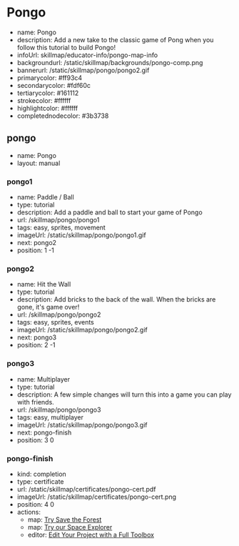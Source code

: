 # Pongo
* name: Pongo
* description: Add a new take to the classic game of Pong when you follow this tutorial to build Pongo!
* infoUrl: skillmap/educator-info/pongo-map-info
* backgroundurl: /static/skillmap/backgrounds/pongo-comp.png
* bannerurl: /static/skillmap/pongo/pongo2.gif
* primarycolor: #ff93c4
* secondarycolor: #fdf60c
* tertiarycolor: #161112
* strokecolor: #ffffff
* highlightcolor: #ffffff
* completednodecolor: #3b3738

## pongo
* name: Pongo
* layout: manual

### pongo1
* name: Paddle / Ball
* type: tutorial
* description: Add a paddle and ball to start your game of Pongo
* url: /skillmap/pongo/pongo1
* tags: easy, sprites, movement
* imageUrl: /static/skillmap/pongo/pongo1.gif
* next: pongo2
* position: 1 -1

### pongo2
* name: Hit the Wall
* type: tutorial
* description: Add bricks to the back of the wall. When the bricks are gone, it's game over!
* url: /skillmap/pongo/pongo2
* tags: easy, sprites, events
* imageUrl: /static/skillmap/pongo/pongo2.gif
* next: pongo3
* position: 2 -1

### pongo3
* name: Multiplayer
* type: tutorial
* description: A few simple changes will turn this into a game you can play with friends.
* url: /skillmap/pongo/pongo3
* tags: easy, multiplayer
* imageUrl: /static/skillmap/pongo/pongo3.gif
* next: pongo-finish
* position: 3 0


### pongo-finish
* kind: completion
* type: certificate
* url: /static/skillmap/certificates/pongo-cert.pdf
* imageUrl: /static/skillmap/certificates/pongo-cert.png
* position: 4 0
* actions:
    * map: [Try Save the Forest](/skillmap/forest)
    * map: [Try our Space Explorer](/skillmap/space)
    * editor: [Edit Your Project with a Full Toolbox](/)

